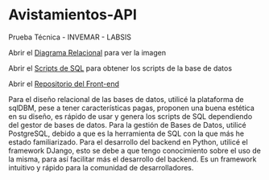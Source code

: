 # Avistamientos-API
Prueba Técnica - INVEMAR - LABSIS

Abrir el [Diagrama Relacional](https://drive.google.com/file/d/1cNbTQfM5wYa_tH-DxrNdNDr_iB1q02go/view?usp=sharing) para ver la imagen

Abrir el [Scripts de SQL](https://drive.google.com/file/d/1F2vQCVHHeurNycWOO8PmvoQt7gvREUSH/view?usp=sharing) para obtener los scripts de la base de datos

Abrir el [Repositorio del Front-end](https://github.com/derekcantillo/Avistamientos-Frontend)

Para el diseño relacional de las bases de datos, utilicé la plataforma de sqlDBM, pese a tener características pagas, proponen una buena estética en su diseño, es rápido de usar y genera los scripts de SQL dependiendo del gestor de bases de datos. Para la gestión de Bases de Datos, utilicé PostgreSQL, debido a que es la herramienta de SQL con la que más he estado familiarizado. Para el desarrollo del backend en Python, utilicé el framework DJango, esto se debe a que tengo conocimiento sobre el uso de la misma, para así facilitar más el desarrollo del backend. Es un framework intuitivo y rápido para la comunidad de desarrolladores. 
